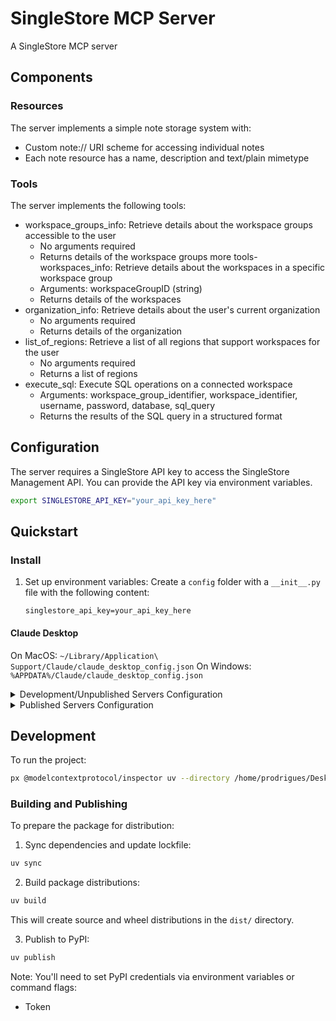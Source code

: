 # SingleStore MCP Server

A SingleStore MCP server

## Components

### Resources

The server implements a simple note storage system with:
- Custom note:// URI scheme for accessing individual notes
- Each note resource has a name, description and text/plain mimetype

### Tools

The server implements the following tools:
- workspace_groups_info: Retrieve details about the workspace groups accessible to the user
  - No arguments required
  - Returns details of the workspace groups
 more tools- workspaces_info: Retrieve details about the workspaces in a specific workspace group
  - Arguments: workspaceGroupID (string)
  - Returns details of the workspaces
- organization_info: Retrieve details about the user's current organization
  - No arguments required
  - Returns details of the organization
- list_of_regions: Retrieve a list of all regions that support workspaces for the user
  - No arguments required
  - Returns a list of regions
- execute_sql: Execute SQL operations on a connected workspace
  - Arguments: workspace_group_identifier, workspace_identifier, username, password, database, sql_query
  - Returns the results of the SQL query in a structured format

## Configuration

The server requires a SingleStore API key to access the SingleStore Management API. You can provide the API key via environment variables.

```bash
export SINGLESTORE_API_KEY="your_api_key_here"
```

## Quickstart

### Install

1. Set up environment variables:
    Create a `config` folder with a `__init__.py` file with the following content:
    ```properties
    singlestore_api_key=your_api_key_here

#### Claude Desktop

On MacOS: `~/Library/Application\ Support/Claude/claude_desktop_config.json`
On Windows: `%APPDATA%/Claude/claude_desktop_config.json`

<details>
  <summary>Development/Unpublished Servers Configuration</summary>
  ```
  "mcpServers": {
    "SingleStore MCP Server": {
      "command": "uv",
      "args": [
        "--directory",
        "/home/prodrigues/Desktop/mcp-server/my-server",
        "run",
        "my-server"
      ]
    }
  }
  ```
</details>

<details>
  <summary>Published Servers Configuration</summary>
  ```
  "mcpServers": {
    "SingleStore MCP Server": {
      "command": "uvx",
      "args": [
        "my-server"
      ]
    }
  }
  ```
</details>

## Development

To run the project:
```bash
px @modelcontextprotocol/inspector uv --directory /home/prodrigues/Desktop/mcp-server-singlestore/src/my_server run server.py
```

### Building and Publishing

To prepare the package for distribution:

1. Sync dependencies and update lockfile:
```bash
uv sync
```

2. Build package distributions:
```bash
uv build
```

This will create source and wheel distributions in the `dist/` directory.

3. Publish to PyPI:
```bash
uv publish
```

Note: You'll need to set PyPI credentials via environment variables or command flags:
- Token